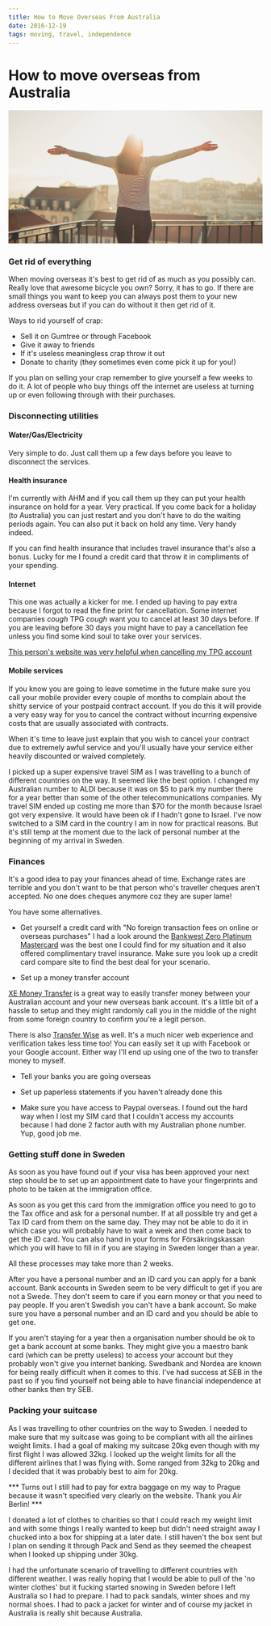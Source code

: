 ```yaml
---
title: How to Move Overseas From Australia
date: 2016-12-19
tags: moving, travel, independence
---
```


# How to move overseas from Australia

![woman being free](/images/freedom_moving.jpeg)

### Get rid of everything

When moving overseas it's best to get rid of as much as you possibly can. Really love that awesome bicycle you own? Sorry, it has to go. If there are small things you want to keep you can always post them to your new address overseas but if you can do without it then get rid of it.

Ways to rid yourself of crap:

- Sell it on Gumtree or through Facebook
- Give it away to friends
- If it's useless meaningless crap throw it out
- Donate to charity (they sometimes even come pick it up for you!)

If you plan on selling your crap remember to give yourself a few weeks to do it. A lot of people who buy things off the internet are useless at turning up or even following through with their purchases.

### Disconnecting utilities

#### Water/Gas/Electricity
Very simple to do. Just call them up a few days before you leave to disconnect the services.

#### Health insurance
I'm currently with AHM and if you call them up they can put your health insurance on hold for a year. Very practical. If you come back for a holiday (to Australia) you can just restart and you don't have to do the waiting periods again. You can also put it back on hold any time. Very handy indeed.

If you can find health insurance that includes travel insurance that's also a bonus. Lucky for me I found a credit card that throw it in compliments of your spending.

#### Internet
This one was actually a kicker for me. I ended up having to pay extra because I forgot to read the fine print for cancellation. Some internet companies *cough* TPG *cough* want you to cancel at least 30 days before. If you are leaving before 30 days you might have to pay a cancellation fee unless you find some kind soul to take over your services.

[This person's website was very helpful when cancelling my TPG account](http://www.wes.id.au/2014/02/cancel-tpg-adsl/)

#### Mobile services
If you know you are going to leave sometime in the future make sure you call your mobile provider every couple of months to complain about the shitty service of your postpaid contract account. If you do this it will provide a very easy way for you to cancel the contract without incurring expensive costs that are usually associated with contracts.

When it's time to leave just explain that you wish to cancel your contract due to extremely awful service and you'll usually have your service either heavily discounted or waived completely.

I picked up a super expensive travel SIM as I was travelling to a bunch of different countries on the way. It seemed like the best option. I changed my Australian number to ALDI because it was on $5 to park my number there for a year better than some of the other telecommunications companies. My travel SIM ended up costing me more than $70 for the month because Israel got very expensive. It would have been ok if I hadn't gone to Israel. I've now switched to a SIM card in the country I am in now for practical reasons. But it's still temp at the moment due to the lack of personal number at the beginning of my arrival in Sweden.

### Finances
It's a good idea to pay your finances ahead of time. Exchange rates are terrible and you don't want to be that person who's traveller cheques aren't accepted. No one does cheques anymore coz they are super lame!

You have some alternatives.

- Get yourself a credit card with "No foreign transaction fees on online or overseas purchases"
I had a look around the [Bankwest Zero Platinum Mastercard](http://www.bankwest.com.au/personal/credit-cards/compare-credit-cards/zero-mastercard-no-annual-fee-credit-cards) was the best one I could find for my situation and it also offered complimentary travel insurance. Make sure you look up a credit card compare site to find the best deal for your scenario.

- Set up a money transfer account

[XE Money Transfer](http://www.xe.com/xemoneytransfer/au/?WT.seg_1=XTR-400x30-XHOM-ADH-AU-V01-161031) is a great way to easily transfer money between your Australian account and your new overseas bank account. It's a little bit of a hassle to setup and they might randomly call you in the middle of the night from some foreign country to confirm you're a legit person.

There is also [Transfer Wise](https://transferwise.com/) as well. It's a much nicer web experience and verification takes less time too! You can easily set it up with Facebook or your Google account. Either way I'll end up using one of the two to transfer money to myself.

- Tell your banks you are going overseas

- Set up paperless statements if you haven't already done this

- Make sure you have access to Paypal overseas. I found out the hard way when I lost my SIM card that I couldn't access my accounts because I had done 2 factor auth with my Australian phone number. Yup, good job me.

### Getting stuff done in Sweden

As soon as you have found out if your visa has been approved your next step should be to set up an appointment date to have your fingerprints and photo to be taken at the immigration office.

As soon as you get this card from the immigration office you need to go to the Tax office and ask for a personal number. If at all possible try and get a Tax ID card from them on the same day. They may not be able to do it in which case you will probably have to wait a week and then come back to get the ID card. You can also hand in your forms for Försäkringskassan which you will have to fill in if you are staying in Sweden longer than a year.

All these processes may take more than 2 weeks.

After you have a personal number and an ID card you can apply for a bank account. Bank accounts in Sweden seem to be very difficult to get if you are not a Swede. They don't seem to care if you earn money or that you need to pay people. If you aren't Swedish you can't have a bank account. So make sure you have a personal number and an ID card and you should be able to get one.

If you aren't staying for a year then a organisation number should be ok to get a bank account at some banks. They might give you a maestro bank card (which can be pretty useless) to access your account but they probably won't give you internet banking. Swedbank and Nordea are known for being really difficult when it comes to this. I've had success at SEB in the past so if you find yourself not being able to have financial independence at other banks then try SEB.  

### Packing your suitcase

As I was travelling to other countries on the way to Sweden. I needed to make sure that my suitcase was going to be compliant with all the airlines weight limits. I had a goal of making my suitcase 20kg even though with my first flight I was allowed 32kg. I looked up the weight limits for all the different airlines that I was flying with. Some ranged from 32kg to 20kg and I decided that it was probably best to aim for 20kg.

*** Turns out I still had to pay for extra baggage on my way to Prague because it wasn't specified very clearly on the website. Thank you Air Berlin! ***

I donated a lot of clothes to charities so that I could reach my weight limit and with some things I really wanted to keep but didn't need straight away I chucked into a box for shipping at a later date. I still haven't the box sent but I plan on sending it through Pack and Send as they seemed the cheapest when I looked up shipping under 30kg.

I had the unfortunate scenario of travelling to different countries with different weather. I was really hoping that I would be able to pull of the 'no winter clothes' but it fucking started snowing in Sweden before I left Australia so I had to prepare. I had to pack sandals, winter shoes and my normal shoes. I had to pack a jacket for winter and of course my jacket in Australia is really shit because Australia.
